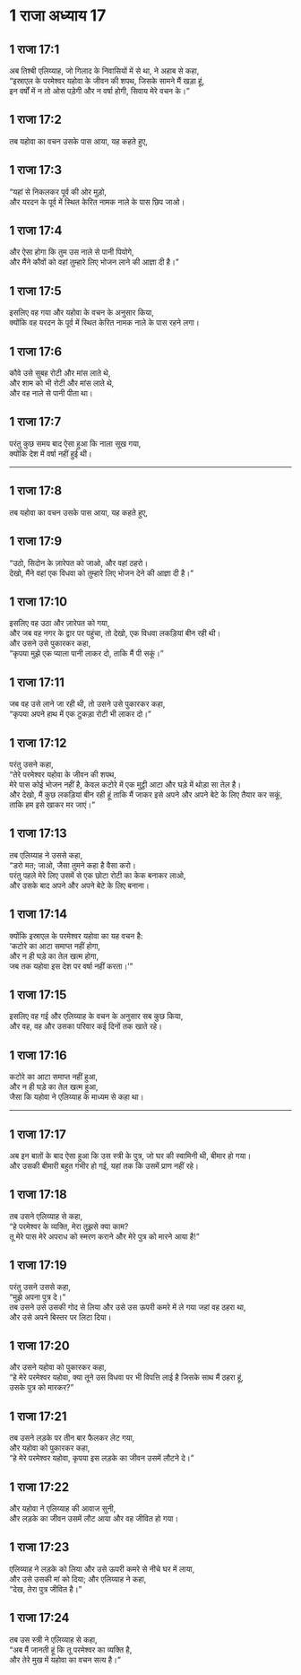 # 1 राजा अध्याय 17

## 1 राजा 17:1

अब तिश्बी एलिय्याह, जो गिलाद के निवासियों में से था, ने अहाब से कहा,  
“इस्राएल के परमेश्वर यहोवा के जीवन की शपथ, जिसके सामने मैं खड़ा हूं,  
इन वर्षों में न तो ओस पड़ेगी और न वर्षा होगी, सिवाय मेरे वचन के।”

## 1 राजा 17:2

तब यहोवा का वचन उसके पास आया, यह कहते हुए,

## 1 राजा 17:3

“यहां से निकलकर पूर्व की ओर मुड़ो,  
और यरदन के पूर्व में स्थित केरित नामक नाले के पास छिप जाओ।

## 1 राजा 17:4

और ऐसा होगा कि तुम उस नाले से पानी पियोगे,  
और मैंने कौवों को वहां तुम्हारे लिए भोजन लाने की आज्ञा दी है।”

## 1 राजा 17:5

इसलिए वह गया और यहोवा के वचन के अनुसार किया,  
क्योंकि वह यरदन के पूर्व में स्थित केरित नामक नाले के पास रहने लगा।

## 1 राजा 17:6

कौवे उसे सुबह रोटी और मांस लाते थे,  
और शाम को भी रोटी और मांस लाते थे,  
और वह नाले से पानी पीता था।

## 1 राजा 17:7

परंतु कुछ समय बाद ऐसा हुआ कि नाला सूख गया,  
क्योंकि देश में वर्षा नहीं हुई थी।

---

## 1 राजा 17:8

तब यहोवा का वचन उसके पास आया, यह कहते हुए,

## 1 राजा 17:9

“उठो, सिदोन के ज़ारेपत को जाओ, और वहां ठहरो।  
देखो, मैंने वहां एक विधवा को तुम्हारे लिए भोजन देने की आज्ञा दी है।”

## 1 राजा 17:10

इसलिए वह उठा और ज़ारेपत को गया,  
और जब वह नगर के द्वार पर पहुंचा, तो देखो, एक विधवा लकड़ियां बीन रही थी।  
और उसने उसे पुकारकर कहा,  
“कृपया मुझे एक प्याला पानी लाकर दो, ताकि मैं पी सकूं।”

## 1 राजा 17:11

जब वह उसे लाने जा रही थी, तो उसने उसे पुकारकर कहा,  
“कृपया अपने हाथ में एक टुकड़ा रोटी भी लाकर दो।”

## 1 राजा 17:12

परंतु उसने कहा,  
“तेरे परमेश्वर यहोवा के जीवन की शपथ,  
मेरे पास कोई भोजन नहीं है, केवल कटोरे में एक मुट्ठी आटा और घड़े में थोड़ा सा तेल है।  
और देखो, मैं कुछ लकड़ियां बीन रही हूं ताकि मैं जाकर इसे अपने और अपने बेटे के लिए तैयार कर सकूं,  
ताकि हम इसे खाकर मर जाएं।”

## 1 राजा 17:13

तब एलिय्याह ने उससे कहा,  
“डरो मत; जाओ, जैसा तुमने कहा है वैसा करो।  
परंतु पहले मेरे लिए उसमें से एक छोटा रोटी का केक बनाकर लाओ,  
और उसके बाद अपने और अपने बेटे के लिए बनाना।

## 1 राजा 17:14

क्योंकि इस्राएल के परमेश्वर यहोवा का यह वचन है:  
‘कटोरे का आटा समाप्त नहीं होगा,  
और न ही घड़े का तेल खत्म होगा,  
जब तक यहोवा इस देश पर वर्षा नहीं करता।’”

## 1 राजा 17:15

इसलिए वह गई और एलिय्याह के वचन के अनुसार सब कुछ किया,  
और वह, वह और उसका परिवार कई दिनों तक खाते रहे।

## 1 राजा 17:16

कटोरे का आटा समाप्त नहीं हुआ,  
और न ही घड़े का तेल खत्म हुआ,  
जैसा कि यहोवा ने एलिय्याह के माध्यम से कहा था।

---

## 1 राजा 17:17

अब इन बातों के बाद ऐसा हुआ कि उस स्त्री के पुत्र, जो घर की स्वामिनी थी, बीमार हो गया।  
और उसकी बीमारी बहुत गंभीर हो गई, यहां तक कि उसमें प्राण नहीं रहे।

## 1 राजा 17:18

तब उसने एलिय्याह से कहा,  
“हे परमेश्वर के व्यक्ति, मेरा तुझसे क्या काम?  
तू मेरे पास मेरे अपराध को स्मरण कराने और मेरे पुत्र को मारने आया है!”

## 1 राजा 17:19

परंतु उसने उससे कहा,  
“मुझे अपना पुत्र दे।”  
तब उसने उसे उसकी गोद से लिया और उसे उस ऊपरी कमरे में ले गया जहां वह ठहरा था,  
और उसे अपने बिस्तर पर लिटा दिया।

## 1 राजा 17:20

और उसने यहोवा को पुकारकर कहा,  
“हे मेरे परमेश्वर यहोवा, क्या तूने उस विधवा पर भी विपत्ति लाई है जिसके साथ मैं ठहरा हूं,  
उसके पुत्र को मारकर?”

## 1 राजा 17:21

तब उसने लड़के पर तीन बार फैलकर लेट गया,  
और यहोवा को पुकारकर कहा,  
“हे मेरे परमेश्वर यहोवा, कृपया इस लड़के का जीवन उसमें लौटने दे।”

## 1 राजा 17:22

और यहोवा ने एलिय्याह की आवाज सुनी,  
और लड़के का जीवन उसमें लौट आया और वह जीवित हो गया।

## 1 राजा 17:23

एलिय्याह ने लड़के को लिया और उसे ऊपरी कमरे से नीचे घर में लाया,  
और उसे उसकी मां को दिया; और एलिय्याह ने कहा,  
“देख, तेरा पुत्र जीवित है।”

## 1 राजा 17:24

तब उस स्त्री ने एलिय्याह से कहा,  
“अब मैं जानती हूं कि तू परमेश्वर का व्यक्ति है,  
और तेरे मुख में यहोवा का वचन सत्य है।”
